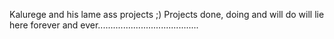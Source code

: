 Kalurege and his lame ass projects ;)
Projects done, doing and will do will lie here forever and ever........................................
